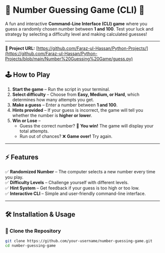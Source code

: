 # 🎯 Number Guessing Game (CLI) 🎲  

A fun and interactive **Command-Line Interface (CLI) game** where you guess a randomly chosen number between **1 and 100**. Test your luck and strategy by selecting a difficulty level and making calculated guesses!  

---
🔗 **Project URL:** [https://github.com/Faraz-ul-Hassan/Python-Projects/](https://github.com/Faraz-ul-Hassan/Python-Projects/blob/main/Number%20Guessing%20Game/guess.py)

## 🕹️ How to Play  

1. **Start the game** – Run the script in your terminal.  
2. **Select difficulty** – Choose from **Easy, Medium, or Hard**, which determines how many attempts you get.  
3. **Make a guess** – Enter a number between **1 and 100**.  
4. **Hints provided** – If your guess is incorrect, the game will tell you whether the number is **higher or lower**.  
5. **Win or Lose** –  
   - Guess the correct number? 🎉 **You win!** The game will display your total attempts.  
   - Run out of chances? ❌ **Game over!** Try again.  

---

## ⚡ Features  

✅ **Randomized Number** – The computer selects a new number every time you play.  
✅ **Difficulty Levels** – Challenge yourself with different levels.  
✅ **Hint System** – Get feedback if your guess is too high or too low.  
✅ **Interactive CLI** – Simple and user-friendly command-line interface.  

---

## 🛠 Installation & Usage  

### 🔹 Clone the Repository  
```bash
git clone https://github.com/your-username/number-guessing-game.git
cd number-guessing-game

